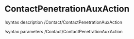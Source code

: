 <!-- MOOSE Documentation Stub: Remove this when content is added. -->

# ContactPenetrationAuxAction
!syntax description /Contact/ContactPenetrationAuxAction

!syntax parameters /Contact/ContactPenetrationAuxAction
